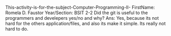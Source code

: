 This-activity-is-for-the-subject-Computer-Programming-II-
FirstName: Romela D. Faustor 
Year/Section: BSIT 2-2 
Did the git is useful to the programmers and develepers
yes/no and why? 
Ans:
Yes, because its not hard for the others application/files, and also its
make it simple. Its really not hard to do.
